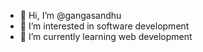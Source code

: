 - 👋 Hi, I’m @gangasandhu
- 👀 I’m interested in software development
- 🌱 I’m currently learning web development

<!---
gangasandhu/gangasandhu is a ✨ special ✨ repository because its `README.md` (this file) appears on your GitHub profile.
You can click the Preview link to take a look at your changes.
--->
